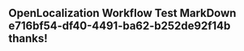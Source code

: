 <properties
ms.topic="hero-topic"
ms.test1="hero-topic"
ms.test2="test"/>

## OpenLocalization Workflow Test MarkDown e716bf54-df40-4491-ba62-b252de92f14b thanks!
